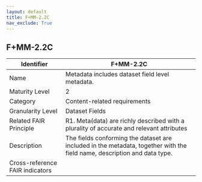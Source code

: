 ```yaml
---
layout: default
title: F+MM-2.2C
nav_exclude: True
---
```


## F+MM-2.2C

| Identifier | F+MM-2.2C |
| ---------- | ----------|
| Name | Metadata includes dataset field level metadata. |
| Maturity Level | 2 |
| Category | Content-related requirements |
| Granularity Level | Dataset Fields |
| Related FAIR Principle | R1. Meta(data) are richly described with a plurality of accurate and relevant attributes |
| Description | The fields conforming the dataset are included in the metadata, together with the field name, description and data type. |
| Cross-reference FAIR indicators | |
